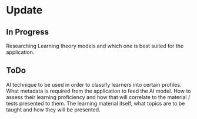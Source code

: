 # Update

## In Progress
Researching Learning theory models and which one is best suited for the application.

## ToDo
AI technique to be used in order to classify learners into certain profiles.
What metadata is required from the application to feed the AI model.
How to assess their learning proficiency and how that will correlate to the material / tests presented to them.
The learning material itself, what topics are to be taught and how they will be presented.
